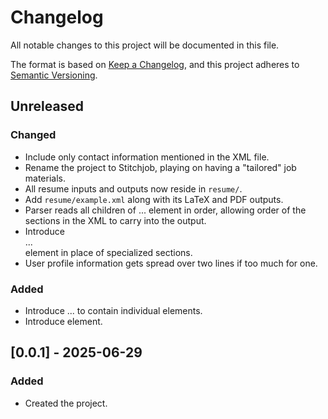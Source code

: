 # Changelog

All notable changes to this project will be documented in this file.

The format is based on [Keep a Changelog](https://keepachangelog.com/en/1.1.0/),
and this project adheres to [Semantic Versioning](https://semver.org/spec/v2.0.0.html).

## Unreleased

### Changed

- Include only contact information mentioned in the XML file.
- Rename the project to Stitchjob, playing on having a "tailored" job materials.
- All resume inputs and outputs now reside in `resume/`.
- Add `resume/example.xml` along with its LaTeX and PDF outputs.
- Parser reads all children of <resume>...</resume> element in order, allowing
  order of the sections in the XML to carry into the output.
- Introduce <section>...</section> element in place of specialized sections.
- User profile information gets spread over two lines if too much for one.

### Added

- Introduce <skills>...</skills> to contain individual <skill> elements.
- Introduce <description> element.

## [0.0.1] - 2025-06-29

### Added

- Created the project.
